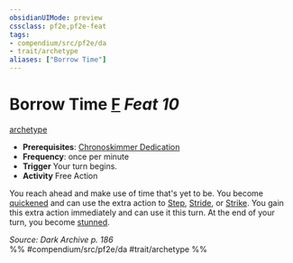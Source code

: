 ```yaml
---
obsidianUIMode: preview
cssclass: pf2e,pf2e-feat
tags:
- compendium/src/pf2e/da
- trait/archetype
aliases: ["Borrow Time"]
---
```

# Borrow Time  [F](../../rules/core-rulebook/chapter-9-playing-the-game.md#Actions "Free Action") *Feat 10*  
[archetype](../../rules/traits/archetype.md)  

- **Prerequisites**: [Chronoskimmer Dedication](chronoskimmer-dedication-da.md)
- **Frequency**: once per minute
- **Trigger** Your turn begins.
- **Activity** Free Action

You reach ahead and make use of time that's yet to be. You become [quickened](../../rules/conditions.md#Quickened) and can use the extra action to [Step](../../rules/actions/step.md), [Stride](../../rules/actions/stride.md), or [Strike](../../rules/actions/strike.md). You gain this extra action immediately and can use it this turn. At the end of your turn, you become [stunned](../../rules/conditions.md#Stunned).

*Source: Dark Archive p. 186*  
%% #compendium/src/pf2e/da #trait/archetype %%